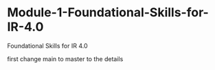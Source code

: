 # Module-1-Foundational-Skills-for-IR-4.0
Foundational Skills for IR 4.0

first change main to master to the details
